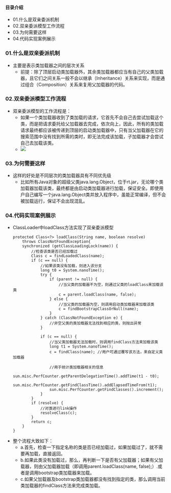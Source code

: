 #### 目录介绍
- 01.什么是双亲委派机制
- 02.双亲委派模型工作流程
- 03.为何需要这样
- 04.代码实现案例展示




### 01.什么是双亲委派机制
- 主要是表示类加载器之间的层次关系
    - 前提：除了顶层启动类加载器外，其余类加载器都应当有自己的父类加载器，且它们之间关系一般不会以继承（Inheritance）关系来实现，而是通过组合（Composition）关系来复用父加载器的代码。



### 02.双亲委派模型工作流程
- 双亲委派模型的工作流程是：
    - 如果一个类加载器收到了类加载的请求，它首先不会自己去尝试加载这个类，而是把请求委托给父加载器去完成，依次向上，因此，所有的类加载请求最终都应该被传递到顶层的启动类加载器中，只有当父加载器在它的搜索范围中没有找到所需的类时，即无法完成该加载，子加载器才会尝试自己去加载该类。
    - ![](http://upload-images.jianshu.io/upload_images/3985563-eb333a271ec638ef.png?imageMogr2/auto-orient/strip%7CimageView2/2/w/1240)



### 03.为何需要这样
- 这样的好处是不同层次的类加载器具有不同优先级
    - 比如所有Java对象的超级父类java.lang.Object，位于rt.jar，无论哪个类加载器加载该类，最终都是由启动类加载器进行加载，保证安全。即使用户自己编写一个java.lang.Object类并放入程序中，虽能正常编译，但不会被加载运行，保证不会出现混乱。





### 04.代码实现案例展示
- ClassLoader中loadClass方法实现了双亲委派模型
    ```
    protected Class<?> loadClass(String name, boolean resolve)
        throws ClassNotFoundException{
        synchronized (getClassLoadingLock(name)) {
            //检查该类是否已经加载过
            Class c = findLoadedClass(name);
            if (c == null) {
                //如果该类没有加载，则进入该分支
                long t0 = System.nanoTime();
                try {
                    if (parent != null) {
                        //当父类的加载器不为空，则通过父类的loadClass来加载该类
                        c = parent.loadClass(name, false);
                    } else {
                        //当父类的加载器为空，则调用启动类加载器来加载该类
                        c = findBootstrapClassOrNull(name);
                    }
                } catch (ClassNotFoundException e) {
                    //非空父类的类加载器无法找到相应的类，则抛出异常
                }
    
                if (c == null) {
                    //当父类加载器无法加载时，则调用findClass方法来加载该类
                    long t1 = System.nanoTime();
                    c = findClass(name); //用户可通过覆写该方法，来自定义类加载器
    
                    //用于统计类加载器相关的信息
                    sun.misc.PerfCounter.getParentDelegationTime().addTime(t1 - t0);
                    sun.misc.PerfCounter.getFindClassTime().addElapsedTimeFrom(t1);
                    sun.misc.PerfCounter.getFindClasses().increment();
                }
            }
            if (resolve) {
                //对类进行link操作
                resolveClass(c);
            }
            return c;
        }
    }
    ```
- 整个流程大致如下：
    - a.首先，检查一下指定名称的类是否已经加载过，如果加载过了，就不需要再加载，直接返回。
    - b.如果此类没有加载过，那么，再判断一下是否有父加载器；如果有父加载器，则由父加载器加载（即调用parent.loadClass(name, false);）.或者是调用bootstrap类加载器来加载。
    - c.如果父加载器及bootstrap类加载器都没有找到指定的类，那么调用当前类加载器的findClass方法来完成类加载。
